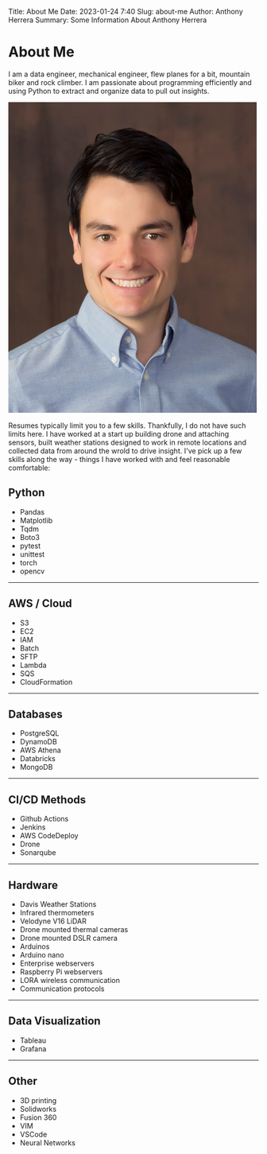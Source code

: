 Title: About Me
Date: 2023-01-24 7:40
Slug: about-me
Author: Anthony Herrera
Summary: Some Information About Anthony Herrera


# About Me

I am a data engineer, mechanical engineer, flew planes for a bit, mountain biker and rock climber. I am passionate about programming efficiently and using Python to extract and organize data to pull out insights.

![herrera_anthony_small](../images/herrera_anthony_small.jpg)

Resumes typically limit you to a few skills. Thankfully, I do not have such
limits here. I have worked at a start up building drone and attaching sensors,
built weather stations designed to work in remote locations and collected data
from around the wrold to drive insight. I've pick up a few skills along the way -
things I have worked  with and feel reasonable comfortable:

## Python

* Pandas
* Matplotlib
* Tqdm
* Boto3
* pytest
* unittest
* torch
* opencv

---

## AWS / Cloud

* S3
* EC2
* IAM
* Batch
* SFTP
* Lambda
* SQS
* CloudFormation

---

## Databases

* PostgreSQL
* DynamoDB
* AWS Athena
* Databricks
* MongoDB

---

## CI/CD Methods

* Github Actions
* Jenkins
* AWS CodeDeploy
* Drone
* Sonarqube

---

## Hardware

* Davis Weather Stations
* Infrared thermometers
* Velodyne V16 LiDAR
* Drone mounted thermal cameras
* Drone mounted DSLR camera
* Arduinos
* Arduino nano
* Enterprise webservers
* Raspberry Pi webservers
* LORA wireless communication
* Communication protocols

---

## Data Visualization

* Tableau
* Grafana

---

## Other

* 3D printing
* Solidworks
* Fusion 360
* VIM
* VSCode
* Neural Networks

